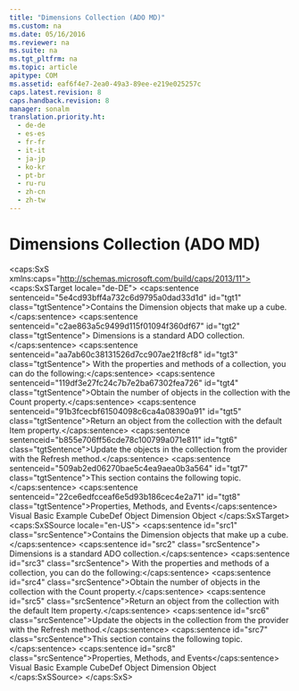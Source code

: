 ```yaml
---
title: "Dimensions Collection (ADO MD)"
ms.custom: na
ms.date: 05/16/2016
ms.reviewer: na
ms.suite: na
ms.tgt_pltfrm: na
ms.topic: article
apitype: COM
ms.assetid: eaf6f4e7-2ea0-49a3-89ee-e219e025257c
caps.latest.revision: 8
caps.handback.revision: 8
manager: sonalm
translation.priority.ht: 
  - de-de
  - es-es
  - fr-fr
  - it-it
  - ja-jp
  - ko-kr
  - pt-br
  - ru-ru
  - zh-cn
  - zh-tw
---
```

# Dimensions Collection (ADO MD)
<?xml version="1.0" encoding="utf-8"?>
<caps:SxS xmlns:caps="http://schemas.microsoft.com/build/caps/2013/11">
  <caps:SxSTarget locale="de-DE">
    <developerReferenceWithoutSyntaxDocument xsi:schemaLocation="http://ddue.schemas.microsoft.com/authoring/2003/5 http://dduestorage.blob.core.windows.net/ddueschema/developer.xsd" xmlns="http://ddue.schemas.microsoft.com/authoring/2003/5" xmlns:xlink="http://www.w3.org/1999/xlink" xmlns:xsi="http://www.w3.org/2001/XMLSchema-instance">
      <introduction>
        <para>
          <caps:sentence sentenceid="5e4cd93bff4a732c6d9795a0dad33d1d" id="tgt1" class="tgtSentence">Contains the <legacyLink xlink:href="66adbbd2-23a3-4c19-a91b-84c31309aa1b">Dimension</legacyLink> objects that make up a cube.</caps:sentence>
        </para>
      </introduction>
      <languageReferenceRemarks>
        <content>
          <para>
            <caps:sentence sentenceid="c2ae863a5c9499d115f01094f360df67" id="tgt2" class="tgtSentence">
              <legacyBold>Dimensions</legacyBold> is a standard ADO collection.</caps:sentence>
            <caps:sentence sentenceid="aa7ab60c38131526d7cc907ae21f8cf8" id="tgt3" class="tgtSentence"> With the properties and methods of a collection, you can do the following:</caps:sentence>
          </para>
          <list class="bullet">
            <listItem>
              <para>
                <caps:sentence sentenceid="119df3e27fc24c7b7e2ba67302fea726" id="tgt4" class="tgtSentence">Obtain the number of objects in the collection with the <legacyLink xlink:href="da9ccd1f-d402-41a2-940c-45556fc5340d">Count</legacyLink> property.</caps:sentence>
              </para>
            </listItem>
            <listItem>
              <para>
                <caps:sentence sentenceid="91b3fcecbf61504098c6ca4a08390a91" id="tgt5" class="tgtSentence">Return an object from the collection with the default <legacyLink xlink:href="e11484bb-c5c7-42d8-9bb8-21572125d727">Item</legacyLink> property.</caps:sentence>
              </para>
            </listItem>
            <listItem>
              <para>
                <caps:sentence sentenceid="b855e706ff56cde78c100799a071e811" id="tgt6" class="tgtSentence">Update the objects in the collection from the provider with the <legacyLink xlink:href="089b7ca7-684f-4259-8032-5bd1ecc54426">Refresh</legacyLink> method.</caps:sentence>
              </para>
            </listItem>
          </list>
          <para>
            <caps:sentence sentenceid="509ab2ed06270bae5c4ea9aea0b3a564" id="tgt7" class="tgtSentence">This section contains the following topic.</caps:sentence>
          </para>
          <list class="bullet">
            <listItem>
              <para>
                <legacyLink xlink:href="0025687e-e20d-4c36-8242-b9ab56e50706">
                  <caps:sentence sentenceid="22ce6edfcceaf6e5d93b186cec4e2a71" id="tgt8" class="tgtSentence">Properties, Methods, and Events</caps:sentence>
                </legacyLink>
              </para>
            </listItem>
          </list>
        </content>
      </languageReferenceRemarks>
      <relatedTopics>
        <link xlink:href="3aae1107-2f81-413c-8eda-ef96c3df1b8a">Visual Basic Example</link>
        <link xlink:href="feb2581c-fc41-471c-bb69-29f8a55fda70">CubeDef Object</link>
        <link xlink:href="66adbbd2-23a3-4c19-a91b-84c31309aa1b">Dimension Object</link>
      </relatedTopics>
    </developerReferenceWithoutSyntaxDocument>
  </caps:SxSTarget>
  <caps:SxSSource locale="en-US">
    <developerReferenceWithoutSyntaxDocument xsi:schemaLocation="http://ddue.schemas.microsoft.com/authoring/2003/5 http://dduestorage.blob.core.windows.net/ddueschema/developer.xsd" xmlns="http://ddue.schemas.microsoft.com/authoring/2003/5" xmlns:xlink="http://www.w3.org/1999/xlink" xmlns:xsi="http://www.w3.org/2001/XMLSchema-instance">
      <introduction>
        <para>
          <caps:sentence id="src1" class="srcSentence">Contains the <legacyLink xlink:href="66adbbd2-23a3-4c19-a91b-84c31309aa1b">Dimension</legacyLink> objects that make up a cube.</caps:sentence>
        </para>
      </introduction>
      <languageReferenceRemarks>
        <content>
          <para>
            <caps:sentence id="src2" class="srcSentence">
              <legacyBold>Dimensions</legacyBold> is a standard ADO collection.</caps:sentence>
            <caps:sentence id="src3" class="srcSentence"> With the properties and methods of a collection, you can do the following:</caps:sentence>
          </para>
          <list class="bullet">
            <listItem>
              <para>
                <caps:sentence id="src4" class="srcSentence">Obtain the number of objects in the collection with the <legacyLink xlink:href="da9ccd1f-d402-41a2-940c-45556fc5340d">Count</legacyLink> property.</caps:sentence>
              </para>
            </listItem>
            <listItem>
              <para>
                <caps:sentence id="src5" class="srcSentence">Return an object from the collection with the default <legacyLink xlink:href="e11484bb-c5c7-42d8-9bb8-21572125d727">Item</legacyLink> property.</caps:sentence>
              </para>
            </listItem>
            <listItem>
              <para>
                <caps:sentence id="src6" class="srcSentence">Update the objects in the collection from the provider with the <legacyLink xlink:href="089b7ca7-684f-4259-8032-5bd1ecc54426">Refresh</legacyLink> method.</caps:sentence>
              </para>
            </listItem>
          </list>
          <para>
            <caps:sentence id="src7" class="srcSentence">This section contains the following topic.</caps:sentence>
          </para>
          <list class="bullet">
            <listItem>
              <para>
                <legacyLink xlink:href="0025687e-e20d-4c36-8242-b9ab56e50706">
                  <caps:sentence id="src8" class="srcSentence">Properties, Methods, and Events</caps:sentence>
                </legacyLink>
              </para>
            </listItem>
          </list>
        </content>
      </languageReferenceRemarks>
      <relatedTopics>
        <link xlink:href="3aae1107-2f81-413c-8eda-ef96c3df1b8a">Visual Basic Example</link>
        <link xlink:href="feb2581c-fc41-471c-bb69-29f8a55fda70">CubeDef Object</link>
        <link xlink:href="66adbbd2-23a3-4c19-a91b-84c31309aa1b">Dimension Object</link>
      </relatedTopics>
    </developerReferenceWithoutSyntaxDocument>
  </caps:SxSSource>
</caps:SxS>